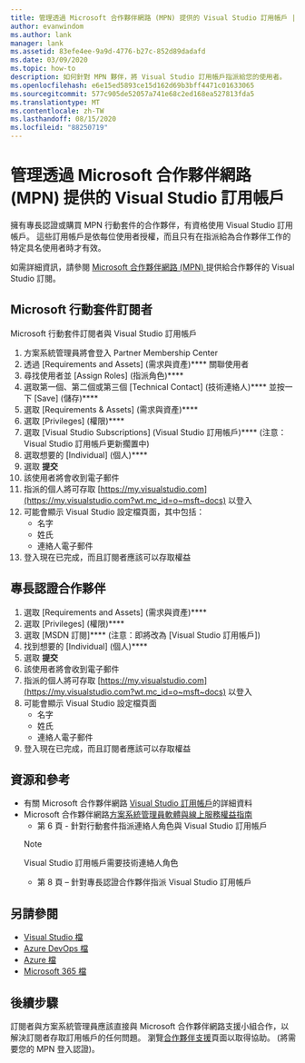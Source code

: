 ```yaml
---
title: 管理透過 Microsoft 合作夥伴網路 (MPN) 提供的 Visual Studio 訂用帳戶 | Microsoft Docs
author: evanwindom
ms.author: lank
manager: lank
ms.assetid: 83efe4ee-9a9d-4776-b27c-852d89dadafd
ms.date: 03/09/2020
ms.topic: how-to
description: 如何針對 MPN 夥伴，將 Visual Studio 訂用帳戶指派給您的使用者。
ms.openlocfilehash: e6e15ed5893ce15d162d69b3bff4471c01633065
ms.sourcegitcommit: 577c905de52057a741e68c2ed168ea527813fda5
ms.translationtype: MT
ms.contentlocale: zh-TW
ms.lasthandoff: 08/15/2020
ms.locfileid: "88250719"
---
```

# <a name="manage-visual-studio-subscriptions-offered-through-the-microsoft-partner-network-mpn"></a>管理透過 Microsoft 合作夥伴網路 (MPN) 提供的 Visual Studio 訂用帳戶
擁有專長認證或購買 MPN 行動套件的合作夥伴，有資格使用 Visual Studio 訂用帳戶。 這些訂用帳戶是依每位使用者授權，而且只有在指派給為合作夥伴工作的特定具名使用者時才有效。

如需詳細資訊，請參閱 [Microsoft 合作夥伴網路 (MPN) ](program-mpn.md) 提供給合作夥伴的 Visual Studio 訂閱。

## <a name="microsoft-action-pack-subscribers"></a>Microsoft 行動套件訂閱者
Microsoft 行動套件訂閱者與 Visual Studio 訂用帳戶
1. 方案系統管理員將會登入 Partner Membership Center
2. 透過 [Requirements and Assets] \(需求與資產\)**** 關聯使用者
3. 尋找使用者並 [Assign Roles] \(指派角色\)****
4. 選取第一個、第二個或第三個 [Technical Contact] \(技術連絡人\)**** 並按一下 [Save] \(儲存\)****
5. 選取 [Requirements & Assets] \(需求與資產\)****
6. 選取 [Privileges] \(權限\)****
7. 選取 [Visual Studio Subscriptions] \(Visual Studio 訂用帳戶\)**** (注意：Visual Studio 訂用帳戶更新擱置中)
8. 選取想要的 [Individual] \(個人\)****
9. 選取 **提交**
10. 該使用者將會收到電子郵件
11. 指派的個人將可存取 [https://my.visualstudio.com](https://my.visualstudio.com?wt.mc_id=o~msft~docs) 以登入
12. 可能會顯示 Visual Studio 設定檔頁面，其中包括：
    - 名字
    - 姓氏
    - 連絡人電子郵件
13. 登入現在已完成，而且訂閱者應該可以存取權益

## <a name="competency-partners"></a>專長認證合作夥伴
1. 選取 [Requirements and Assets] \(需求與資產\)****
2. 選取 [Privileges] \(權限\)****
3. 選取 [MSDN 訂閱]**** (注意：即將改為 [Visual Studio 訂用帳戶])
4. 找到想要的 [Individual] \(個人\)****
5. 選取 **提交**
6. 該使用者將會收到電子郵件
7. 指派的個人將可存取 [https://my.visualstudio.com](https://my.visualstudio.com?wt.mc_id=o~msft~docs) 以登入
8. 可能會顯示 Visual Studio 設定檔頁面
    - 名字
    - 姓氏
    - 連絡人電子郵件
9. 登入現在已完成，而且訂閱者應該可以存取權益

## <a name="resources-and-references"></a>資源和參考
- 有關 Microsoft 合作夥伴網路 [Visual Studio 訂用帳戶](https://partner.microsoft.com/membership/msdn-subscriptions)的詳細資料
- Microsoft 合作夥伴網路[方案系統管理員軟體與線上服務權益指南](https://assetsprod.microsoft.com/mpn/Program-Administrator-Guide-to-Software-and-Online-Services-Benefits)
  - 第 6 頁 - 針對行動套件指派連絡人角色與 Visual Studio 訂用帳戶
  > [!NOTE]
  > Visual Studio 訂用帳戶需要技術連絡人角色
  - 第 8 頁 – 針對專長認證合作夥伴指派 Visual Studio 訂用帳戶

## <a name="see-also"></a>另請參閱
- [Visual Studio 檔](https://docs.microsoft.com/visualstudio/)
- [Azure DevOps 檔](https://docs.microsoft.com/azure/devops/)
- [Azure 檔](https://docs.microsoft.com/azure/)
- [Microsoft 365 檔](https://docs.microsoft.com/microsoft-365/)

## <a name="next-steps"></a>後續步驟
訂閱者與方案系統管理員應該直接與 Microsoft 合作夥伴網路支援小組合作，以解決訂閱者存取訂用帳戶的任何問題。 瀏覽[合作夥伴支援](https://partner.microsoft.com/support)頁面以取得協助。 (將需要您的 MPN 登入認證)。


